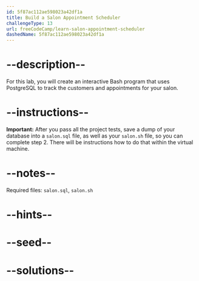 ```yaml
---
id: 5f87ac112ae598023a42df1a
title: Build a Salon Appointment Scheduler
challengeType: 13
url: freeCodeCamp/learn-salon-appointment-scheduler
dashedName: 5f87ac112ae598023a42df1a
---
```


# --description--

For this lab, you will create an interactive Bash program that uses PostgreSQL to track the customers and appointments for your salon.

# --instructions--

**Important:** After you pass all the project tests, save a dump of your database into a `salon.sql` file, as well as your `salon.sh` file, so you can complete step 2. There will be instructions how to do that within the virtual machine.

# --notes--

Required files: `salon.sql`, `salon.sh`

# --hints--

# --seed--

# --solutions--
